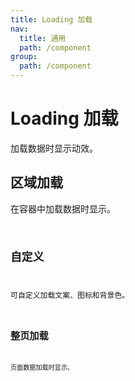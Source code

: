 ```yaml
---
title: Loading 加载
nav:
  title: 通用
  path: /component
group:
  path: /component
---
```


# Loading 加载

加载数据时显示动效。


## 区域加载
在容器中加载数据时显示。
<code src="./demo/index1.tsx" />

## 自定义

可自定义加载文案、图标和背景色。
<code src="./demo/index2.tsx" />

## 整页加载

页面数据加载时显示。

<code src="./demo/index3.tsx" />

<API></API>
